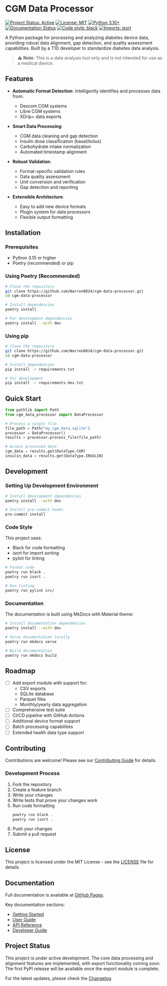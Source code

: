 # CGM Data Processor

[![Project Status: Active](https://www.repostatus.org/badges/latest/active.svg)](https://www.repostatus.org/#active)
[![License: MIT](https://img.shields.io/badge/License-MIT-yellow.svg)](https://opensource.org/licenses/MIT)
[![Python 3.10+](https://img.shields.io/badge/python-3.10+-blue.svg)](https://www.python.org/downloads/)
[![Documentation Status](https://img.shields.io/badge/docs-latest-brightgreen.svg)](https://Warren8824.github.io/cgm-data-processor/)
[![Code style: black](https://img.shields.io/badge/code%20style-black-000000.svg)](https://github.com/psf/black)
[![Imports: isort](https://img.shields.io/badge/%20imports-isort-%231674b1?style=flat&labelColor=ef8336)](https://pycqa.github.io/isort/)

A Python package for processing and analyzing diabetes device data, providing robust data alignment, gap detection, and quality assessment capabilities. Built by a T1D developer to standardize diabetes data analysis.

> ⚠️ **Note**: This is a data analysis tool only and is not intended for use as a medical device.

## Features

- **Automatic Format Detection**: Intelligently identifies and processes data from:
  - Dexcom CGM systems
  - Libre CGM systems
  - XDrip+ data exports
  
- **Smart Data Processing**:
  - CGM data cleaning and gap detection
  - Insulin dose classification (basal/bolus)
  - Carbohydrate intake normalization
  - Automated timestamp alignment

- **Robust Validation**:
  - Format-specific validation rules
  - Data quality assessment
  - Unit conversion and verification
  - Gap detection and reporting

- **Extensible Architecture**:
  - Easy to add new device formats
  - Plugin system for data processors
  - Flexible output formatting

## Installation

### Prerequisites

- Python 3.10 or higher
- Poetry (recommended) or pip

### Using Poetry (Recommended)

```bash
# Clone the repository
git clone https://github.com/Warren8824/cgm-data-processor.git
cd cgm-data-processor

# Install dependencies
poetry install

# For development dependencies
poetry install --with dev
```

### Using pip

```bash
# Clone the repository
git clone https://github.com/Warren8824/cgm-data-processor.git
cd cgm-data-processor

# Install dependencies
pip install -r requirements.txt

# For development
pip install -r requirements-dev.txt
```

## Quick Start

```python
from pathlib import Path
from cgm_data_processor import DataProcessor

# Process a single file
file_path = Path("my_cgm_data.sqlite")
processor = DataProcessor()
results = processor.process_file(file_path)

# Access processed data
cgm_data = results.get(DataType.CGM)
insulin_data = results.get(DataType.INSULIN)
```

## Development

### Setting Up Development Environment

```bash
# Install development dependencies
poetry install --with dev

# Install pre-commit hooks
pre-commit install
```

### Code Style

This project uses:
- Black for code formatting
- isort for import sorting
- pylint for linting

```bash
# Format code
poetry run black .
poetry run isort .

# Run linting
poetry run pylint src/
```

### Documentation

The documentation is built using MkDocs with Material theme:

```bash
# Install documentation dependencies
poetry install --with dev

# Serve documentation locally
poetry run mkdocs serve

# Build documentation
poetry run mkdocs build
```

## Roadmap

- [ ] Add export module with support for:
  - CSV exports
  - SQLite database
  - Parquet files
  - Monthly/yearly data aggregation
- [ ] Comprehensive test suite
- [ ] CI/CD pipeline with GitHub Actions
- [ ] Additional device format support
- [ ] Batch processing capabilities
- [ ] Extended health data type support

## Contributing

Contributions are welcome! Please see our [Contributing Guide](docs/development/contributing.md) for details.

### Development Process

1. Fork the repository
2. Create a feature branch
3. Write your changes
4. Write tests that prove your changes work
5. Run code formatting
   ```bash
   poetry run black .
   poetry run isort .
   ```
6. Push your changes
7. Submit a pull request

## License

This project is licensed under the MIT License - see the [LICENSE](LICENSE) file for details.

## Documentation

Full documentation is available at [GitHub Pages](https://Warren8824.github.io/cgm-data-processor/).

Key documentation sections:
- [Getting Started](https://Warren8824.github.io/cgm-data-processor/getting-started/)
- [User Guide](https://warren8824.github.io/cgm-data-processor/user-guide/)
- [API Reference](https://warren8824.github.io/cgm-data-processor/api)
- [Developer Guide](https://warren8824.github.io/cgm-data-processor/dev-guide/index.md)

## Project Status

This project is under active development. The core data processing and alignment features are implemented, with export functionality coming soon. The first PyPI release will be available once the export module is complete.

For the latest updates, please check the [Changelog](docs/about/changelog.md).